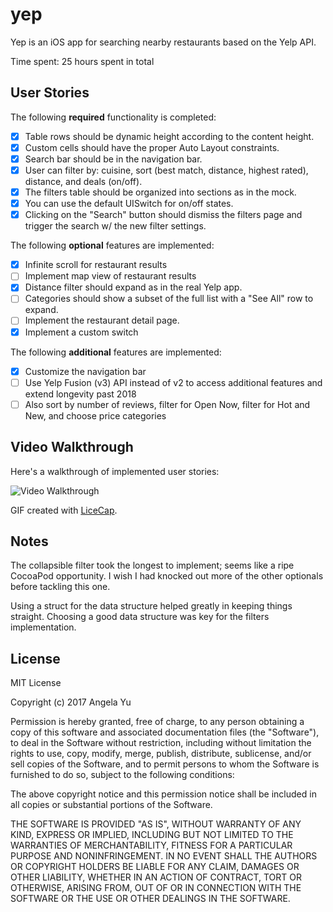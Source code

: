 # yep

Yep is an iOS app for searching nearby restaurants based on the Yelp API.

Time spent: 25 hours spent in total

## User Stories

The following **required** functionality is completed:
- [x] Table rows should be dynamic height according to the content height.
- [x] Custom cells should have the proper Auto Layout constraints.
- [x] Search bar should be in the navigation bar.
- [x] User can filter by: cuisine, sort (best match, distance, highest rated), distance, and deals (on/off).
- [x] The filters table should be organized into sections as in the mock.
- [x] You can use the default UISwitch for on/off states.
- [x] Clicking on the "Search" button should dismiss the filters page and trigger the search w/ the new filter settings.

The following **optional** features are implemented:

- [x] Infinite scroll for restaurant results
- [ ] Implement map view of restaurant results
- [x] Distance filter should expand as in the real Yelp app.
- [ ] Categories should show a subset of the full list with a "See All" row to expand.
- [ ] Implement the restaurant detail page.
- [x] Implement a custom switch

The following **additional** features are implemented:

- [x] Customize the navigation bar
- [ ] Use Yelp Fusion (v3) API instead of v2 to access additional features and extend longevity past 2018
- [ ] Also sort by number of reviews, filter for Open Now, filter for Hot and New, and choose price categories

## Video Walkthrough

Here's a walkthrough of implemented user stories:

<img src='anim_yep_v1.gif' title='Video Walkthrough' width='' alt='Video Walkthrough' />

GIF created with [LiceCap](http://www.cockos.com/licecap/).

## Notes
The collapsible filter took the longest to implement; seems like a ripe CocoaPod opportunity. I wish I had knocked out more of the other optionals before tackling this one.

Using a struct for the data structure helped greatly in keeping things straight. Choosing a good data structure was key for the filters implementation.

## License

  MIT License

  Copyright (c) 2017 Angela Yu

  Permission is hereby granted, free of charge, to any person obtaining a copy
  of this software and associated documentation files (the "Software"), to deal
  in the Software without restriction, including without limitation the rights
  to use, copy, modify, merge, publish, distribute, sublicense, and/or sell
  copies of the Software, and to permit persons to whom the Software is
  furnished to do so, subject to the following conditions:

  The above copyright notice and this permission notice shall be included in all
  copies or substantial portions of the Software.

  THE SOFTWARE IS PROVIDED "AS IS", WITHOUT WARRANTY OF ANY KIND, EXPRESS OR
  IMPLIED, INCLUDING BUT NOT LIMITED TO THE WARRANTIES OF MERCHANTABILITY,
  FITNESS FOR A PARTICULAR PURPOSE AND NONINFRINGEMENT. IN NO EVENT SHALL THE
  AUTHORS OR COPYRIGHT HOLDERS BE LIABLE FOR ANY CLAIM, DAMAGES OR OTHER
  LIABILITY, WHETHER IN AN ACTION OF CONTRACT, TORT OR OTHERWISE, ARISING FROM,
  OUT OF OR IN CONNECTION WITH THE SOFTWARE OR THE USE OR OTHER DEALINGS IN THE
  SOFTWARE.
